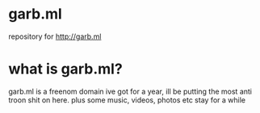 # garb.ml
repository for http://garb.ml

# what is garb.ml?
garb.ml is a freenom domain ive got for a year, ill be putting the most anti troon shit on here. plus some music, videos, photos etc
stay for a while
